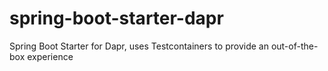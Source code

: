# spring-boot-starter-dapr
Spring Boot Starter for Dapr, uses Testcontainers to provide an out-of-the-box experience
